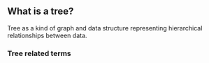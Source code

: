 ## What is a tree?
Tree as a kind of graph and data structure representing hierarchical relationships between data.

### Tree related terms